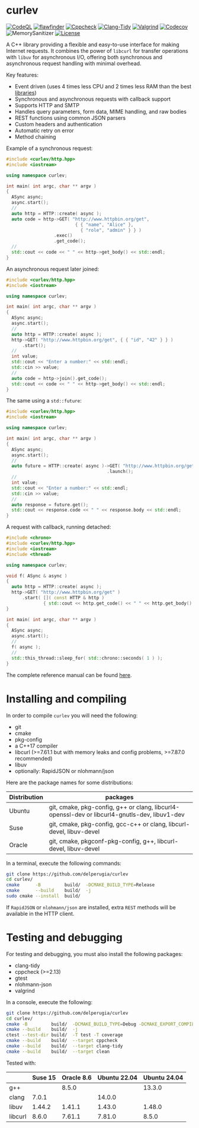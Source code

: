 curlev
======

[![CodeQL](https://github.com/delperugia/curlev/actions/workflows/github-code-scanning/codeql/badge.svg)](https://github.com/delperugia/curlev/actions/workflows/github-code-scanning/codeql)
[![flawfinder](https://github.com/delperugia/curlev/actions/workflows/flawfinder.yml/badge.svg)](https://github.com/delperugia/curlev/actions/workflows/flawfinder.yml)
[![Cppcheck](https://github.com/delperugia/curlev/actions/workflows/cppcheck.yml/badge.svg)](https://github.com/delperugia/curlev/actions/workflows/cppcheck.yml)
[![Clang-Tidy](https://github.com/delperugia/curlev/actions/workflows/clang-tidy.yml/badge.svg)](https://github.com/delperugia/curlev/actions/workflows/clang-tidy.yml)
[![Valgrind](https://github.com/delperugia/curlev/actions/workflows/valgrind.yml/badge.svg)](https://github.com/delperugia/curlev/actions/workflows/valgrind.yml)
[![Codecov](https://codecov.io/gh/delperugia/curlev/graph/badge.svg?token=339AIQXBS3)](https://codecov.io/gh/delperugia/curlev)
![MemorySanitizer](https://img.shields.io/badge/MemorySanitizer-enabled-blue)
[![License](https://img.shields.io/badge/License-Apache%202.0-blue.svg)](https://opensource.org/licenses/Apache-2.0)

A C++ library providing a flexible and easy-to-use interface for making Internet requests.
It combines the power of `libcurl` for transfer operations with `libuv` for asynchronous I/O,
offering both synchronous and asynchronous request handling with minimal overhead.

Key features:

- Event driven (uses 4 times less CPU and 2 times less RAM than the best [libraries](docs/internals.md#performances))
- Synchronous and asynchronous requests with callback support
- Supports HTTP and SMTP
- Handles query parameters, form data, MIME handling, and raw bodies
- REST functions using common JSON parsers
- Custom headers and authentication
- Automatic retry on error
- Method chaining

Example of a synchronous request:

```cpp
#include <curlev/http.hpp>
#include <iostream>

using namespace curlev;

int main( int argc, char ** argv )
{
  ASync async;
  async.start();
  //
  auto http = HTTP::create( async );
  auto code = http->GET( "http://www.httpbin.org/get",
                          { { "name", "Alice" },
                            { "role", "admin" } } )
                  .exec()
                  .get_code();
  //
  std::cout << code << " " << http->get_body() << std::endl;
}
```

An asynchronous request later joined:

```cpp
#include <curlev/http.hpp>
#include <iostream>

using namespace curlev;

int main( int argc, char ** argv )
{
  ASync async;
  async.start();
  //
  auto http = HTTP::create( async );
  http->GET( "http://www.httpbin.org/get", { { "id", "42" } } )
      .start();
  //
  int value;
  std::cout << "Enter a number:" << std::endl;
  std::cin >> value;
  //
  auto code = http->join().get_code();
  std::cout << code << " " << http->get_body() << std::endl;
}
```

The same using a `std::future`:

```cpp
#include <curlev/http.hpp>
#include <iostream>

using namespace curlev;

int main( int argc, char ** argv )
{
  ASync async;
  async.start();
  //
  auto future = HTTP::create( async )->GET( "http://www.httpbin.org/get", { { "id", "42" } } )
                                      .launch();
  //
  int value;
  std::cout << "Enter a number:" << std::endl;
  std::cin >> value;
  //
  auto response = future.get();
  std::cout << response.code << " " << response.body << std::endl;
}
```

A request with callback, running detached:

```cpp
#include <chrono>
#include <curlev/http.hpp>
#include <iostream>
#include <thread>

using namespace curlev;

void f( ASync & async )
{
  auto http = HTTP::create( async );
  http->GET( "http://www.httpbin.org/get" )
      .start( []( const HTTP & http )
              { std::cout << http.get_code() << " " << http.get_body() << std::endl; } );
}

int main( int argc, char ** argv )
{
  ASync async;
  async.start();
  //
  f( async );
  //
  std::this_thread::sleep_for( std::chrono::seconds( 1 ) );
}
```

The complete reference manual can be found [here](docs/reference_manual.md).

# Installing and compiling

In order to compile `curlev` you will need the following:

 - git
 - cmake
 - pkg-config
 - a C++17 compiler
 - libcurl (>=7.61.1 but with memory leaks and config problems, >=7.87.0 recommended)
 - libuv
 - optionally: RapidJSON or nlohmann/json

Here are the package names for some distributions:

Distribution | packages
-------------|-----------------------
Ubuntu       | git, cmake, pkg-config, g++ or clang, libcurl4-openssl-dev or libcurl4-gnutls-dev, libuv1-dev
Suse         | git, cmake, pkg-config, gcc-c++ or clang, libcurl-devel, libuv-devel
Oracle       | git, cmake, pkgconf-pkg-config, g++, libcurl-devel, libuv-devel

In a terminal, execute the following commands:

```sh
git clone https://github.com/delperugia/curlev
cd curlev/
cmake      -B         build/  -DCMAKE_BUILD_TYPE=Release
cmake      --build    build/  -j
sudo cmake --install  build/
```

If `RapidJSON` or `nlohmann/json` are installed, extra `REST` methods
will be available in the HTTP client.

# Testing and debugging

For testing and debugging, you must also install the following packages:

 - clang-tidy
 - cppcheck (>=2.13)
 - gtest
 - nlohmann-json
 - valgrind

In a console, execute the following:

```sh
git clone https://github.com/delperugia/curlev
cd curlev/
cmake -B         build/  -DCMAKE_BUILD_TYPE=Debug -DCMAKE_EXPORT_COMPILE_COMMANDS=ON -DBUILD_TESTING=ON
cmake --build    build/  -j
ctest --test-dir build/  -T test -T coverage
cmake --build    build/  --target cppcheck
cmake --build    build/  --target clang-tidy
cmake --build    build/  --target clean
```

Tested with:

|         | Suse 15 | Oracle 8.6 | Ubuntu 22.04 | Ubuntu 24.04 |
|---------|---------|------------|--------------|--------------|
| g++     |         | 8.5.0      |              | 13.3.0       |
| clang   | 7.0.1   |            | 14.0.0       |              |
| libuv   | 1.44.2  | 1.41.1     | 1.43.0       | 1.48.0       |
| libcurl | 8.6.0   | 7.61.1     | 7.81.0       | 8.5.0        |
